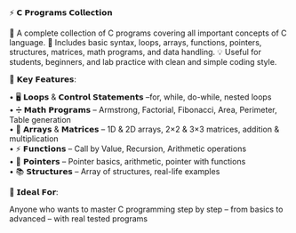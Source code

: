 ⚡ 𝗖 𝗣𝗿𝗼𝗴𝗿𝗮𝗺𝘀 𝗖𝗼𝗹𝗹𝗲𝗰𝘁𝗶𝗼𝗻

🚀 A complete collection of C programs covering all important concepts of C language.
📘 Includes basic syntax, loops, arrays, functions, pointers, structures, matrices, math programs, and data handling.
💡 Useful for students, beginners, and lab practice with clean and simple coding style.

🔧 𝗞𝗲𝘆 𝗙𝗲𝗮𝘁𝘂𝗿𝗲𝘀:

• 🖥 𝗟𝗼𝗼𝗽𝘀 & 𝗖𝗼𝗻𝘁𝗿𝗼𝗹 𝗦𝘁𝗮𝘁𝗲𝗺𝗲𝗻𝘁𝘀 –for, while, do-while, nested loops <br>
• ➗ 𝗠𝗮𝘁𝗵 𝗣𝗿𝗼𝗴𝗿𝗮𝗺𝘀 – Armstrong, Factorial, Fibonacci, Area, Perimeter, Table generation <br>
• 🧮 𝗔𝗿𝗿𝗮𝘆𝘀 & 𝗠𝗮𝘁𝗿𝗶𝗰𝗲𝘀 – 1D & 2D arrays, 2×2 & 3×3 matrices, addition & multiplication <br>
• ⚡ 𝗙𝘂𝗻𝗰𝘁𝗶𝗼𝗻𝘀 – Call by Value, Recursion, Arithmetic operations <br>
• 🔑 𝗣𝗼𝗶𝗻𝘁𝗲𝗿𝘀 – Pointer basics, arithmetic, pointer with functions <br>
• 📚 𝗦𝘁𝗿𝘂𝗰𝘁𝘂𝗿𝗲𝘀 – Array of structures, real-life examples <br>

🎯 𝗜𝗱𝗲𝗮𝗹 𝗙𝗼𝗿:

Anyone who wants to master C programming step by step – from basics to advanced – with real tested programs
